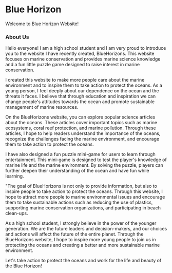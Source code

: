 # Blue Horizon

Welcome to Blue Horizon Website!

### About Us

Hello everyone! I am a high school student and I am very proud to introduce you to the website I have recently created, BlueHorizons. This website focuses on marine conservation and provides marine science knowledge and a fun little puzzle game designed to raise interest in marine conservation.

I created this website to make more people care about the marine environment and to inspire them to take action to protect the oceans. As a young person, I feel deeply about our dependence on the ocean and the threats it faces. I believe that through education and inspiration we can change people's attitudes towards the ocean and promote sustainable management of marine resources.

On the BlueHorizons website, you can explore popular science articles about the oceans. These articles cover important topics such as marine ecosystems, coral reef protection, and marine pollution. Through these articles, I hope to help readers understand the importance of the oceans, recognize the challenges facing the marine environment, and encourage them to take action to protect the oceans.

I have also designed a fun puzzle mini-game for users to learn through entertainment. This mini-game is designed to test the player's knowledge of marine life and the marine environment. By solving the puzzle, players can further deepen their understanding of the ocean and have fun while learning.

"The goal of BlueHorizons is not only to provide information, but also to inspire people to take action to protect the oceans. Through this website, I hope to attract more people to marine environmental issues and encourage them to take sustainable actions such as reducing the use of plastics, supporting marine conservation organizations, and participating in beach clean-ups.

As a high school student, I strongly believe in the power of the younger generation. We are the future leaders and decision-makers, and our choices and actions will affect the future of the entire planet. Through the BlueHorizons website, I hope to inspire more young people to join us in protecting the oceans and creating a better and more sustainable marine environment.

Let's take action to protect the oceans and work for the life and beauty of the Blue Horizon!